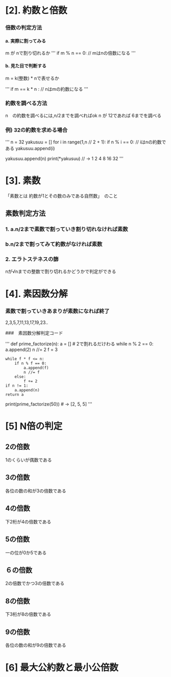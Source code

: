 
# [2]. 約数と倍数

### 倍数の判定方法
#### a. 実際に割ってみる 
m が nで割り切れるか
'''
if m % n == 0:
  // mはnの倍数になる
'''
#### b. 見た目で判断する
m = k(整数) * nで表せるか 

'''
if m == k * n : 
  // nはmの約数になる
'''

### 約数を調べる方法
n　の約数を調べるには,n/2までを調べればok
n が 12であれば 6までを調べる

### 例) 32の約数を求める場合
'''
n = 32
yakusuu = []
for i in range(1,n // 2 + 1):
  if n % i == 0:
    // iはnの約数である
    yakusuu.append(i)

yakusuu.append(n)
print(*yakusuu) // -> 1 2 4 8 16 32
'''

# [3]. 素数
「素数とは 約数が1とその数のみである自然数」　のこと

## 素数判定方法
### 1. a.n/2まで素数で割っていき割り切れなければ素数
###    b.n/2まで割ってみて約数がなければ素数
### 2. エラトステネスの篩
nが√nまでの整数で割り切れるかどうかで判定ができる

# [4]. 素因数分解
### 素数で割っていきあまりが素数になれば終了
2,3,5,7,11,13,17,19,23..


###　素因数分解判定コード

'''
def prime_factorize(n):
    a = []
    # 2で割れるだけわる
    while n % 2 == 0:
        a.append(2)
        n //= 2
    f = 3

    while f * f <= n:
        if n % f == 0:
            a.append(f)
            n //= f
        else:
            f += 2
    if n != 1:
        a.append(n)
    return a
print(prime_factorize(50)) # -> [2, 5, 5]
'''

# [5] N倍の判定
## 2の倍数
1のくらいが偶数である
## 3の倍数
各位の数の和が3の倍数である
## 4の倍数
下2桁が4の倍数である
## 5の倍数
一の位が0か5である
## ６の倍数
2の倍数でかつ3の倍数である
## 8の倍数
下3桁が8の倍数である
## 9の倍数
各位の数の和が9の倍数である


# [6] 最大公約数と最小公倍数

